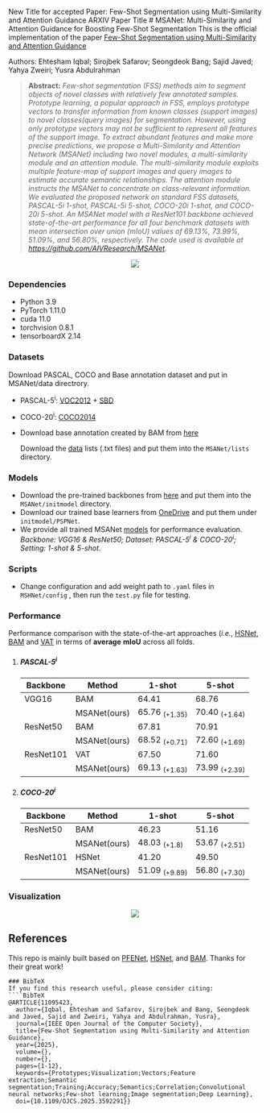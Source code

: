 New Title for accepted Paper: Few-Shot Segmentation using Multi-Similarity and Attention Guidance
ARXIV Paper Title # MSANet: Multi-Similarity and Attention Guidance for Boosting Few-Shot Segmentation
This is the official implementation of the paper [Few-Shot Segmentation using Multi-Similarity and Attention Guidance](https://ieeexplore.ieee.org/abstract/document/11095423)


Authors: Ehtesham Iqbal; Sirojbek Safarov; Seongdeok Bang; Sajid Javed; Yahya Zweiri; Yusra Abdulrahman

> **Abstract:** *Few-shot segmentation (FSS) methods aim to segment objects of novel classes with relatively few annotated samples. Prototype learning, a popular approach in FSS, employs prototype vectors to transfer information from known classes (support images) to novel classes(query images) for segmentation. However, using only prototype vectors may not be sufficient to represent all features of the support image. To extract abundant features and make more precise predictions, we propose a Multi-Similarity and Attention Network (MSANet) including two novel modules, a multi-similarity module and an attention module. The multi-similarity module exploits multiple feature-map of support images and query images to estimate accurate semantic relationships. The attention module instructs the MSANet to concentrate on class-relevant information. We evaluated the proposed network on standard FSS datasets, PASCAL-5i 1-shot, PASCAL-5i 5-shot, COCO-20i 1-shot, and COCO-20i 5-shot. An MSANet model with a ResNet101 backbone achieved state-of-the-art performance for all four benchmark datasets with mean intersection over union (mIoU) values of 69.13%, 73.99%, 51.09%, and 56.80%, respectively. The code used is available at https://github.com/AIVResearch/MSANet.*

<p align="middle">
  <img src="figure/Main.png">
</p>

### Dependencies

- Python 3.9
- PyTorch 1.11.0
- cuda 11.0
- torchvision 0.8.1
- tensorboardX 2.14

### Datasets
Download PASCAL, COCO and Base annotation dataset and put in MSANet/data directrory.
- PASCAL-5<sup>i</sup>:  [VOC2012](http://host.robots.ox.ac.uk/pascal/VOC/voc2012/) + [SBD](http://home.bharathh.info/pubs/codes/SBD/download.html)

- COCO-20<sup>i</sup>:  [COCO2014](https://cocodataset.org/#download)
- Download base annotation created by BAM from [here](https://github.com/chunbolang/BAM) 

   Download the [data](https://aivkr-my.sharepoint.com/:f:/g/personal/safarov_sirojbek_aiv_ai/EsTvSTPyp_NCq-RIifEAnSMBy8BfNX2iVlfZZ0nSnwi3RQ?e=d3OWUj) lists (.txt files) and put them into the `MSANet/lists` directory.

### Models

- Download the pre-trained backbones from [here](https://aivkr-my.sharepoint.com/:f:/g/personal/safarov_sirojbek_aiv_ai/EnGqMXVD5N5HrNgAKDpx0kUB0xo720V5L0VWRwHvVOKukw?e=90JVzl) and put them into the `MSANet/initmodel` directory. 
- Download our trained base learners from [OneDrive](https://aivkr-my.sharepoint.com/:f:/g/personal/safarov_sirojbek_aiv_ai/EsAKfmsEqp5DmJ4gaiUtRqUB9b256ObgzfVZ-U-R50IlFw?e=z5HIM6) and put them under `initmodel/PSPNet`. 
- We provide all trained MSANet [models](https://aivkr-my.sharepoint.com/:f:/g/personal/safarov_sirojbek_aiv_ai/EjDn3jyTVWFHso3uX8_AgSgBj1y_nB3hQ0wP8RS9aE6Cdw?e=DbT3eH) for performance evaluation. _Backbone: VGG16 & ResNet50; Dataset: PASCAL-5<sup>i</sup> & COCO-20<sup>i</sup>; Setting: 1-shot & 5-shot_.

### Scripts

- Change configuration and add weight path to `.yaml` files in `MSHNet/config` , then run the `test.py` file for testing.

### Performance

Performance comparison with the state-of-the-art approaches (*i.e.*, [HSNet](https://github.com/juhongm999/hsnet), [BAM](https://github.com/chunbolang/BAM) and [VAT](https://github.com/Seokju-Cho/Volumetric-Aggregation-Transformer) in terms of **average** **mIoU** across all folds. 

1. ##### PASCAL-5<sup>i</sup>

   | Backbone  | Method      | 1-shot                   | 5-shot                   |
   | --------  | ----------- | ------------------------ | ------------------------ |
   | VGG16     | BAM         | 64.41                    | 68.76                    |
   |           | MSANet(ours)| 65.76 <sub>(+1.35)</sub> | 70.40 <sub>(+1.64)</sub> |
   | ResNet50  | BAM         | 67.81                    | 70.91                    |
   |           | MSANet(ours)| 68.52 <sub>(+0.71)</sub> | 72.60 <sub>(+1.69)</sub> |
   | ResNet101 | VAT         | 67.50                    | 71.60                    |
   |           | MSANet(ours)| 69.13 <sub>(+1.63)</sub> | 73.99 <sub>(+2.39)</sub> |

2. ##### COCO-20<sup>i</sup>

   | Backbone | Method      | 1-shot                   | 5-shot                   |
   | -------- | ----------- | ------------------------ | ------------------------ |
   | ResNet50 | BAM         | 46.23                    | 51.16                    |
   |          | MSANet(ours)| 48.03 <sub>(+1.8)</sub>  | 53.67 <sub>(+2.51)</sub> |
   | ResNet101| HSNet       | 41.20                    | 49.50                    |
   |          | MSANet(ours)| 51.09 <sub>(+9.89)</sub> | 56.80 <sub>(+7.30)</sub> |
   
 ### Visualization

<p align="middle">
    <img src="figure/visual.png">
</p>



## References

This repo is mainly built based on [PFENet](https://github.com/dvlab-research/PFENet), [HSNet](https://github.com/juhongm999/hsnet), and [BAM](https://github.com/chunbolang/BAM). Thanks for their great work!

````
### BibTeX
If you find this research useful, please consider citing:
````BibTeX
@ARTICLE{11095423,
  author={Iqbal, Ehtesham and Safarov, Sirojbek and Bang, Seongdeok and Javed, Sajid and Zweiri, Yahya and Abdulrahman, Yusra},
  journal={IEEE Open Journal of the Computer Society}, 
  title={Few-Shot Segmentation using Multi-Similarity and Attention Guidance}, 
  year={2025},
  volume={},
  number={},
  pages={1-12},
  keywords={Prototypes;Visualization;Vectors;Feature extraction;Semantic segmentation;Training;Accuracy;Semantics;Correlation;Convolutional neural networks;Few-shot learning;Image segmentation;Deep Learning},
  doi={10.1109/OJCS.2025.3592291}}

